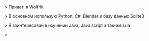  \> Привет, я Wolfrik

 \> В основном использую Python, C#, Blender и базу данных Sqlite3

 \> Я заинтересован в изучении Java, Java script а так-же Lua

 \>
